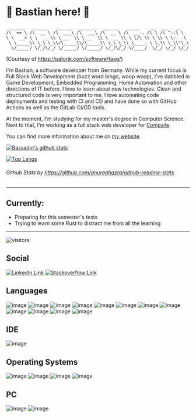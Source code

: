 # 🌠 Bastian here! 🌠

~~~
 ______   ______   ______   ______   ______   _____    __   __   __    
/\  == \ /\  __ \ /\  ___\ /\  ___\ /\  __ \ /\  __-. /\ \ /\ "-.\ \   
\ \  __< \ \  __ \\ \___  \\ \___  \\ \  __ \\ \ \/\ \\ \ \\ \ \-.  \  
 \ \_____\\ \_\ \_\\/\_____\\/\_____\\ \_\ \_\\ \____- \ \_\\ \_\\"\_\ 
  \/_____/ \/_/\/_/ \/_____/ \/_____/ \/_/\/_/ \/____/  \/_/ \/_/ \/_/ 
~~~
(Courtesy of https://patorjk.com/software/taag/)    

I'm Bastian, a software developer from Germany. While my current focus is Full Stack Web Development (buzz word bingo, woop woop), I've dabbled in Game Development, Embedded Programming, Home Automation and other directions of IT before. I love to learn about new technologies. Clean and structured code is very important to me. I love automating code deployments and testing with CI and CD and have done so with GitHub Actions as well as the GitLab CI/CD tools.

At the moment, I'm studying for my master's degree in Computer Science. Next to that, I'm working as a full stack web developer for [Compaile](https://compaile.com/).

You can find more information about me on [my website](https://bassadin.de/).

[![Bassadin's github stats](https://github-readme-stats.vercel.app/api?username=Bassadin&show_icons=true&theme=dracula)](https://github.com/anuraghazra/github-readme-stats)

[![Top Langs](https://github-readme-stats.vercel.app/api/top-langs/?username=Bassadin&theme=dracula&langs_count=8&hide=Jupyter%20Notebook&layout=compact)](https://github.com/anuraghazra/github-readme-stats)
###### _Github Stats by https://github.com/anuraghazra/github-readme-stats_

---

## Currently:
- Preparing for this semester's tests
- Trying to learn some Rust to distract me from all the learning

---

![visitors](https://visitor-badge.glitch.me/badge?page_id=bassadin_github&left_color=green&right_color=red)

## Social

[![LinkedIn Link](https://img.shields.io/badge/LinkedIn-0077B5?style=for-the-badge&logo=linkedin&logoColor=white)](https://www.linkedin.com/in/basvonbassadin/)
[![Stackoverflow Link](https://img.shields.io/badge/Stack_Overflow-FE7A16?style=for-the-badge&logo=stack-overflow&logoColor=white)](https://stackoverflow.com/users/3526350/vads)

## Languages

![image](https://img.shields.io/badge/Python-FFD43B?style=for-the-badge&logo=python&logoColor=darkgreen)
![image](https://img.shields.io/badge/HTML5-E34F26?style=for-the-badge&logo=html5&logoColor=white)
![image](https://img.shields.io/badge/CSS3-1572B6?style=for-the-badge&logo=css3&logoColor=white)
![image](https://img.shields.io/badge/JavaScript-323330?style=for-the-badge&logo=javascript&logoColor=F7DF1E)
![image](https://img.shields.io/badge/TypeScript-007ACC?style=for-the-badge&logo=typescript&logoColor=white)
![image](https://img.shields.io/badge/C-00599C?style=for-the-badge&logo=c&logoColor=white)
![image](https://img.shields.io/badge/C%2B%2B-00599C?style=for-the-badge&logo=c%2B%2B&logoColor=white)
![image](https://img.shields.io/badge/C%23-239120?style=for-the-badge&logo=c-sharp&logoColor=white)
![image](https://img.shields.io/badge/Java-ED8B00?style=for-the-badge&logo=java&logoColor=white)
![image](https://img.shields.io/badge/PHP-777BB4?style=for-the-badge&logo=php&logoColor=white)
![image](https://img.shields.io/badge/Lua-2C2D72?style=for-the-badge&logo=lua&logoColor=white)
![image](https://img.shields.io/badge/json-5E5C5C?style=for-the-badge&logo=json&logoColor=white)

## IDE

![image](https://img.shields.io/badge/Visual_Studio_Code-0078D4?style=for-the-badge&logo=visual%20studio%20code&logoColor=white)

## Operating Systems

![image](https://img.shields.io/badge/Android-3DDC84?style=for-the-badge&logo=android&logoColor=white)
![image](https://img.shields.io/badge/Windows-0078D6?style=for-the-badge&logo=windows&logoColor=white)
![image](https://img.shields.io/badge/Ubuntu-E95420?style=for-the-badge&logo=ubuntu&logoColor=white)
![image](https://img.shields.io/badge/Linux-FCC624?style=for-the-badge&logo=linux&logoColor=black)

## PC
![image](https://img.shields.io/badge/NVIDIA-GTX2080-76B900?style=for-the-badge&logo=nvidia&logoColor=white)
![image](https://img.shields.io/badge/AMD-Ryzen_7_3700X-ED1C24?style=for-the-badge&logo=amd&logoColor=white)
